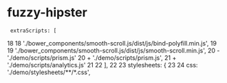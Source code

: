 fuzzy-hipster
=============
     extraScripts: [
18	18	       './bower_components/smooth-scroll.js/dist/js/bind-polyfill.min.js',
19	19	       './bower_components/smooth-scroll.js/dist/js/smooth-scroll.min.js',
20		-      './demo/scripts/prism.js'
20	+      './demo/scripts/prism.js',
21	+      './demo/scripts/analytics.js'
21	22	     ],
22	23	     stylesheets: {
23	24	       css: './demo/stylesheets/**/*.css',
